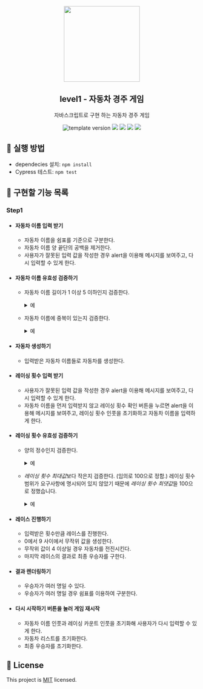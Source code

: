 <p align="middle" >
  <img width="200px;" src="https://user-images.githubusercontent.com/50367798/106415730-2645a280-6493-11eb-876c-ef7172652261.png"/>
</p>
<h2 align="middle">level1 - 자동차 경주 게임</h2>
<p align="middle">자바스크립트로 구현 하는 자동차 경주 게임</p>
<p align="middle">
  <img src="https://img.shields.io/badge/version-1.0.0-blue?style=flat-square" alt="template version"/>
  <img src="https://img.shields.io/badge/language-html-red.svg?style=flat-square"/>
  <img src="https://img.shields.io/badge/language-css-blue.svg?style=flat-square"/>
  <img src="https://img.shields.io/badge/language-js-yellow.svg?style=flat-square"/>
  <img src="https://img.shields.io/badge/license-MIT-brightgreen.svg?style=flat-square"/>
</p>

## 📖 실행 방법

- dependecies 설치: `npm install`
- Cypress 테스트: `npm test`

## 🎯 구현할 기능 목록

### Step1

- #### 자동차 이름 입력 받기

  - 자동차 이름을 쉼표를 기준으로 구분한다.
  - 자동차 이름 양 끝단의 공백을 제거한다.
  - 사용자가 잘못된 입력 값을 작성한 경우 alert을 이용해 메시지를 보여주고, 다시 입력할 수 있게 한다.

- #### 자동차 이름 유효성 검증하기

  - 자동차 이름 길이가 1 이상 5 이하인지 검증한다.

      <details>
      <summary>예</summary>
      입력받은 문자열: "김, 이,박 , , 최 정 "
      >> 자동차 이름 배열: ["김", "이", "박", <span style="background:skyblue">""</span>, "최 정"]
      파싱한 문자열: " 가운데 공백 "<br>
      양 공백 제거 후: "가운데 공백"<br>
      >> 이름 길이: <span style="background:skyblue">6</span>
      </details>

  - 자동차 이름에 중복이 있는지 검증한다.

      <details>
      <summary>예</summary>
      입력받은 문자열: "김, 김, 이"<br>
      자동차 이름 배열: [<span style="background:skyblue">"김"</span>, <span style="background:skyblue">"김"</span>, "이"]<br>
      </details>

- #### 자동차 생성하기

  - 입력받은 자동차 이름들로 자동차를 생성한다.

- #### 레이싱 횟수 입력 받기

  - 사용자가 잘못된 입력 값을 작성한 경우 alert을 이용해 메시지를 보여주고, 다시 입력할 수 있게 한다.
  - 자동차 이름을 먼저 입력받지 않고 레이싱 횟수 확인 버튼을 누르면 alert을 이용해 메시지를 보여주고, 레이싱 횟수 인풋을 초기화하고 자동차 이름을 입력하게 한다.

- #### 레이싱 횟수 유효성 검증하기

  - 양의 정수인지 검증한다.

      <details>
      <summary>예</summary>
      입력받은 문자열: "10.2" <br>
      >> 양의 정수 아님 <br>
      입력받은 문자열: "0" <br>
      >> 양의 정수 아님 <br>
      입력받은 문자열: "-1" <br>
      >> 양의 정수 아님 <br>
      </details>

  - *레이싱 횟수 최대값*보다 작은지 검증한다. (임의로 100으로 정함.)
    레이싱 횟수 범위가 요구사항에 명시되어 있지 않았기 때문에 *레이싱 횟수 최댓값*을 100으로 정했습니다.

      <details>
      <summary>예</summary>
      입력받은 문자열: "999"<br>
      >> 100보다 큼<br>
      </details>

- #### 레이스 진행하기

  - 입력받은 횟수만큼 레이스를 진행한다.
  - 0에서 9 사이에서 무작위 값을 생성한다.
  - 무작위 값이 4 이상일 경우 자동차를 전진시킨다.
  - 마지막 레이스의 결과로 최종 우승자를 구한다.

- #### 결과 렌더링하기

  - 우승자가 여러 명일 수 있다.
  - 우승자가 여러 명일 경우 쉼표를 이용하여 구분한다.

- #### 다시 시작하기 버튼을 눌러 게임 재시작

  - 자동차 이름 인풋과 레이싱 카운트 인풋을 초기화해 사용자가 다시 입력할 수 있게 한다.
  - 자동차 리스트를 초기화한다.
  - 최종 우승자를 초기화한다.

## 📝 License

This project is [MIT](https://github.com/woowacourse/javascript-racingcar/blob/main/LICENSE) licensed.

